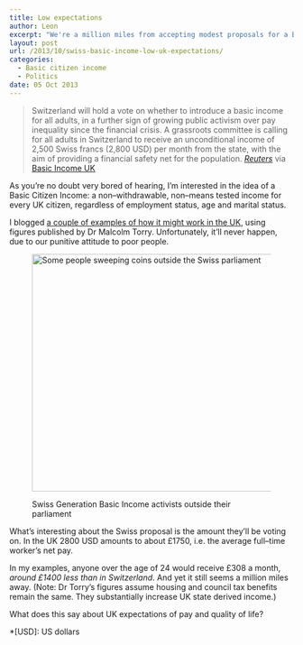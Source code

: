 ```yaml
---
title: Low expectations
author: Leon
excerpt: "We're a million miles from accepting modest proposals for a Basic Citizen Income. In Switzerland, they're voting on a proper amount."
layout: post
url: /2013/10/swiss-basic-income-low-uk-expectations/
categories:
  - Basic citizen income
  - Politics
date: 05 Oct 2013
---
```

> Switzerland will hold a vote on whether to introduce a basic income for all adults, in a further sign of growing public activism over pay inequality since the financial crisis. A grassroots committee is calling for all adults in Switzerland to receive an unconditional income of 2,500 Swiss francs (2,800 USD) per month from the state, with the aim of providing a financial safety net for the population. <cite><a href="http://www.reuters.com/article/2013/10/04/us-swiss-pay-idUSBRE9930O620131004">Reuters</a></cite> via [Basic Income UK][1]

As you&#8217;re no doubt very bored of hearing, I&#8217;m interested in the idea of a Basic Citizen Income: a non–withdrawable, non–means tested income for every UK citizen, regardless of employment status, age and marital status.

I blogged [a couple of examples of how it might work in the UK][2], using figures published by Dr Malcolm Torry. Unfortunately, it&#8217;ll never happen, due to our punitive attitude to poor people.<figure class="figure alignnone">

<img class="size-full wp-image-59" alt="Some people sweeping coins outside the Swiss parliament" src="http://leonpaternoster.com/wp-content/uploads/2013/12/swiss-money.jpg" width="634" height="421" /><figcaption class="secondary">Swiss Generation Basic Income activists outside their parliament</figcaption></figure> 
What&#8217;s interesting about the Swiss proposal is the amount they&#8217;ll be voting on. In the UK 2800 USD amounts to about £1750, i.e. the average full–time worker&#8217;s net pay.

In my examples, anyone over the age of 24 would receive £308 a month, *around £1400 less than in Switzerland*. And yet it still seems a million miles away. (Note: Dr Torry&#8217;s figures assume housing and council tax benefits remain the same. They substantially increase UK state derived income.)

What does this say about UK expectations of pay and quality of life?

 *[USD]: US dollars

 [1]: https://twitter.com/basicincome_uk
 [2]: /2013/09/basic-income-examples/